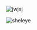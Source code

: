![jwjsj](https://64.media.tumblr.com/eba9c429f0f2df16573cd81653559409/717ade9cdc988b8c-67/s1280x1920/b3fe45a0ca93ecd45b3681c1dc4336afc83bd496.pnj)

![sheleye](https://64.media.tumblr.com/3c6365759417251d340c5202ac07d760/5ad953cf2668f6d0-0d/s400x600/aaf4b387aaa04e1ee4a8a3d38f40fc073f0d385f.pnj)
